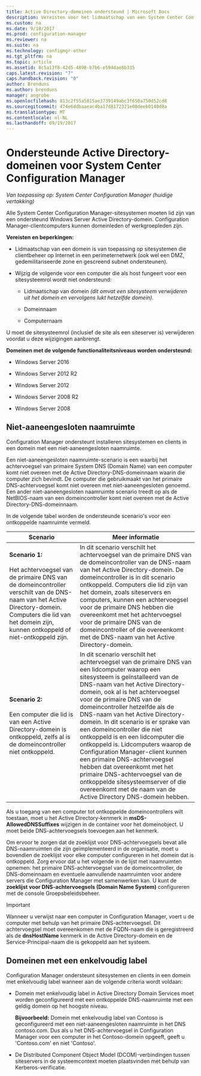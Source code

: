 ```yaml
---
title: Active Directory-domeinen ondersteund | Microsoft Docs
description: Vereisten voor het lidmaatschap van een System Center Configuration Manager-sitesysteem in Active Directory-domein ophalen.
ms.custom: na
ms.date: 9/18/2017
ms.prod: configuration-manager
ms.reviewer: na
ms.suite: na
ms.technology: configmgr-other
ms.tgt_pltfrm: na
ms.topic: article
ms.assetid: 8c5a13f8-42d5-4898-b7b6-e594dae8b335
caps.latest.revision: "7"
caps.handback.revision: "0"
author: Brenduns
ms.author: brenduns
manager: angrobe
ms.openlocfilehash: 813c2f55a5815ae3739149abc3f650a750d52cd8
ms.sourcegitcommit: 474e6ddbaaeac4ba17d8172321e08deeb0140d0a
ms.translationtype: MT
ms.contentlocale: nl-NL
ms.lasthandoff: 09/19/2017
---
```

# <a name="supported-active-directory-domains-for-system-center-configuration-manager"></a>Ondersteunde Active Directory-domeinen voor System Center Configuration Manager

*Van toepassing op: System Center Configuration Manager (huidige vertakking)*

Alle System Center Configuration Manager-sitesystemen moeten lid zijn van een ondersteund Windows Server Active Directory-domein. Configuration Manager-clientcomputers kunnen domeinleden of werkgroepleden zijn.  

 **Vereisten en beperkingen:**  

-   Lidmaatschap van een domein is van toepassing op sitesystemen die clientbeheer op Internet in een perimeternetwerk (ook wel een DMZ, gedemilitariseerde zone en gescreend subnet ondersteunen).  

-   Wijzig de volgende voor een computer die als host fungeert voor een sitesysteemrol wordt niet ondersteund:  

    -   Lidmaatschap van domein *(dit omvat een sitesysteem verwijderen uit het domein en vervolgens lukt hetzelfde domein).*

    -   Domeinnaam  

    -   Computernaam  

U moet de sitesysteemrol (inclusief de site als een siteserver is) verwijderen voordat u deze wijzigingen aanbrengt.  

**Domeinen met de volgende functionaliteitsniveaus worden ondersteund:**  
- Windows Server 2016

- Windows Server 2012 R2  

- Windows Server 2012

- Windows Server 2008 R2

- Windows Server 2008  







##  <a name="bkmk_Disjoint"></a> Niet-aaneengesloten naamruimte  
Configuration Manager ondersteunt installeren sitesystemen en clients in een domein met een niet-aaneengesloten naamruimte.  

Een niet-aaneengesloten naamruimte-scenario is een waarbij het achtervoegsel van primaire System DNS (Domain Name) van een computer komt niet overeen met de Active Directory-DNS-domeinnaam waarin die computer zich bevindt. De computer die gebruikmaakt van het primaire DNS-achtervoegsel komt niet overeen met niet-aaneengesloten genoemd. Een ander niet-aaneengesloten naamruimte scenario treedt op als de NetBIOS-naam van een domeincontroller komt niet overeen met de Active Directory-DNS-domeinnaam.  

In de volgende tabel worden de ondersteunde scenario's voor een ontkoppelde naamruimte vermeld.  

|Scenario|Meer informatie|  
|--------------|----------------------|  
|**Scenario 1:**<br /><br /> Het achtervoegsel van de primaire DNS van de domeincontroller verschilt van de DNS-naam van het Active Directory-domein. Computers die lid van het domein zijn, kunnen ontkoppeld of niet-ontkoppeld zijn.|In dit scenario verschilt het achtervoegsel van de primaire DNS van de domeincontroller van de DNS-naam van het Active Directory-domein. De domeincontroller is in dit scenario ontkoppeld. Computers die lid zijn van het domein, zoals siteservers en computers, kunnen een achtervoegsel voor de primaire DNS hebben die overeenkomt met het achtervoegsel voor de primaire DNS van de domeincontroller of die overeenkomt met de DNS-naam van het Active Directory-domein.|  
|**Scenario 2:**<br /><br /> Een computer die lid is van een Active Directory-domein is ontkoppeld, zelfs al is de domeincontroller niet ontkoppeld.|In dit scenario verschilt het achtervoegsel van de primaire DNS van een lidcomputer waarop een sitesysteem is geïnstalleerd van de DNS-naam van het Active Directory-domein, ook al is het achtervoegsel voor de primaire DNS van de domeincontroller hetzelfde als de DNS-naam van het Active Directory-domein. In dit scenario is er sprake van een domeincontroller die niet ontkoppeld is en een lidcomputer die ontkoppeld is. Lidcomputers waarop de Configuration Manager-client kunnen een primaire DNS-achtervoegsel hebben dat overeenkomt met het primaire DNS-achtervoegsel van de ontkoppelde sitesysteemserver of die overeenkomt met de naam van de Active Directory DNS-domein hebben.|  

 Als u toegang van een computer tot ontkoppelde domeincontrollers wilt toestaan, moet u het Active Directory-kenmerk in **msDS-AllowedDNSSuffixes** wijzigen in de container voor het domeinobject. U moet beide DNS-achtervoegsels toevoegen aan het kenmerk.  

 Om ervoor te zorgen dat de zoeklijst voor DNS-achtervoegsels bevat alle DNS-naamruimten die zijn geïmplementeerd in de organisatie, moet u bovendien de zoeklijst voor elke computer configureren in het domein dat is ontkoppeld. Zorg ervoor dat u het volgende in de lijst met naamruimten opnemen: het primaire DNS-achtervoegsel van de domeincontroller, de DNS-domeinnaam en eventuele aanvullende naamruimten voor andere servers die Configuration Manager met samenwerken kan. U kunt de **zoeklijst voor DNS-achtervoegsels (Domain Name System)** configureren met de console Groepsbeleidsbeheer.  

> [!IMPORTANT]  
>  Wanneer u verwijst naar een computer in Configuration Manager, voert u de computer met behulp van het primaire DNS-achtervoegsel. Dit achtervoegsel moet overeenkomen met de FQDN-naam die is geregistreerd als de **dnsHostName** kenmerk in de Active Directory-domein en de Service-Principal-naam die is gekoppeld aan het systeem.  

##  <a name="bkmk_SLD"></a> Domeinen met een enkelvoudig label  
 Configuration Manager ondersteunt sitesystemen en clients in een domein met enkelvoudig label wanneer aan de volgende criteria wordt voldaan:  

-   Domein met enkelvoudig label in Active Directory Domain Services moet worden geconfigureerd met een ontkoppelde DNS-naamruimte met een geldig domein op het hoogste niveau.  

     **Bijvoorbeeld:** Domein met enkelvoudig label van Contoso is geconfigureerd met een niet-aaneengesloten naamruimte in het DNS contoso.com. Dus als u het DNS-achtervoegsel in Configuration Manager voor een computer in het Contoso-domein opgeeft, geeft u 'Contoso.com' en niet 'Contoso'.  

-   De Distributed Component Object Model (DCOM)-verbindingen tussen siteservers in de systeemcontext moeten plaatsvinden met behulp van Kerberos-verificatie.  
